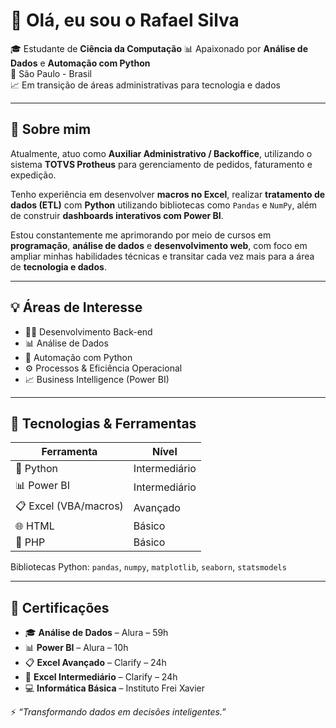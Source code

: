 # 👋 Olá, eu sou o Rafael Silva

🎓 Estudante de **Ciência da Computação** 
📊 Apaixonado por **Análise de Dados** e **Automação com Python**  
📍 São Paulo - Brasil  
📈 Em transição de áreas administrativas para tecnologia e dados

---


## 🧠 Sobre mim

Atualmente, atuo como **Auxiliar Administrativo / Backoffice**, utilizando o sistema **TOTVS Protheus** para gerenciamento de pedidos, faturamento e expedição.

Tenho experiência em desenvolver **macros no Excel**, realizar **tratamento de dados (ETL)** com **Python** utilizando bibliotecas como `Pandas` e `NumPy`, além de construir **dashboards interativos com Power BI**.

Estou constantemente me aprimorando por meio de cursos em **programação**, **análise de dados** e **desenvolvimento web**, com foco em ampliar minhas habilidades técnicas e transitar cada vez mais para a área de **tecnologia e dados**.


---

## 💡 Áreas de Interesse

- 👨‍💻 Desenvolvimento Back-end
- 📊 Análise de Dados
- 🐍 Automação com Python
- ⚙️ Processos & Eficiência Operacional
- 📈 Business Intelligence (Power BI)

---

## 🧰 Tecnologias & Ferramentas

| Ferramenta        | Nível            |
|-------------------|------------------|
| 🐍 Python          | Intermediário     |
| 📊 Power BI        | Intermediário     |
| 📋 Excel (VBA/macros) | Avançado       |
| 🌐 HTML            | Básico            |
| 🐘 PHP             | Básico            |

Bibliotecas Python: `pandas`, `numpy`, `matplotlib`, `seaborn`, `statsmodels`

---

## 📜 Certificações

- 🎓 **Análise de Dados** – Alura – 59h  
- 📊 **Power BI** – Alura – 10h  
- 📋 **Excel Avançado** – Clarify – 24h  
- 🧮 **Excel Intermediário** – Clarify – 24h  
- 💻 **Informática Básica** – Instituto Frei Xavier  

⚡ *“Transformando dados em decisões inteligentes.”*
